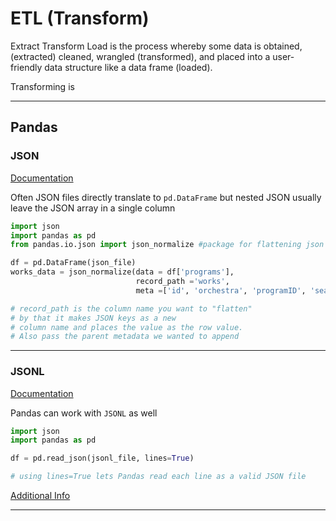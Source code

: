 # ETL (Transform)

Extract Transform Load is the process whereby some data is obtained, (extracted) cleaned, wrangled (transformed), and placed into a user-friendly data structure like a data frame (loaded).

Transforming is 

---
## Pandas
### JSON 
[Documentation](https://www.kaggle.com/jboysen/quick-tutorial-flatten-nested-json-in-pandas)

Often JSON files directly translate to `pd.DataFrame` but nested JSON usually leave the JSON array in a single column 

```python
import json 
import pandas as pd 
from pandas.io.json import json_normalize #package for flattening json in pd

df = pd.DataFrame(json_file)
works_data = json_normalize(data = df['programs'],
                            record_path ='works', 
                            meta =['id', 'orchestra', 'programID', 'season'])

# record_path is the column name you want to "flatten"
# by that it makes JSON keys as a new
# column name and places the value as the row value.
# Also pass the parent metadata we wanted to append
```

---

### JSONL
[Documentation](https://jsonlines.org/examples/)

Pandas can work with `JSONL` as well 

```python
import json 
import pandas as pd 

df = pd.read_json(jsonl_file, lines=True)

# using lines=True lets Pandas read each line as a valid JSON file
```
[Additional Info](https://pandas.pydata.org/pandas-docs/stable/reference/api/pandas.read_json.html)

---
[JSONL]: ../data/fileformats.md#JSONL